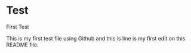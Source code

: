# Test
First Test

This is my first test file using Github and this is line is my first edit on this README file.
